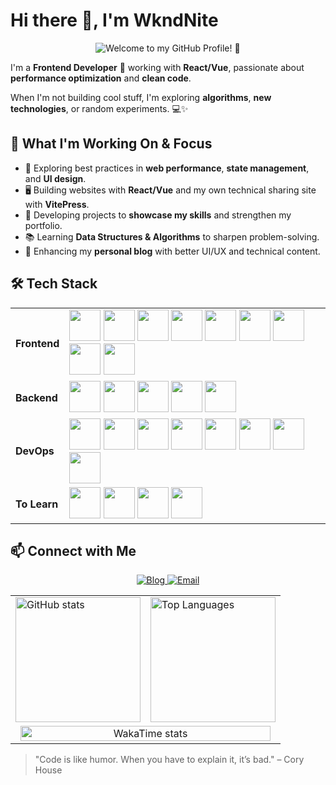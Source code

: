 # Hi there 👋, I'm WkndNite

<p align="center">
  <img src="https://img.shields.io/badge/Welcome%20to%20my%20GitHub%20Profile!-🚀%20Let's%20connect%20and%20explore-%23000000?style=for-the-badge&logo=github&logoColor=white&color=blue" alt="Welcome to my GitHub Profile! 🚀">
</p>

I'm a **Frontend Developer** 🌱 working with **React/Vue**, passionate about **performance optimization** and **clean code**.

When I'm not building cool stuff, I'm exploring **algorithms**, **new technologies**, or random experiments. 💻✨

## 🌟 What I'm Working On & Focus
- 🚀 Exploring best practices in **web performance**, **state management**, and **UI design**.
- 🖥️ Building websites with **React/Vue** and my own technical sharing site with **VitePress**.
- 📑 Developing projects to **showcase my skills** and strengthen my portfolio.
- 📚 Learning **Data Structures & Algorithms** to sharpen problem-solving.
- 🎨 Enhancing my **personal blog** with better UI/UX and technical content.

## 🛠️ Tech Stack

<table>
  <tr>
    <td align="left"><strong>Frontend</strong></td>
    <td align="left">
      <img src="https://cdn.jsdelivr.net/gh/devicons/devicon/icons/html5/html5-original.svg" width="50" alt=""/>
      <img src="https://cdn.jsdelivr.net/gh/devicons/devicon/icons/css3/css3-original.svg" width="50" alt=""/>
      <img src="https://cdn.jsdelivr.net/gh/devicons/devicon/icons/javascript/javascript-original.svg" width="50" alt=""/>
      <img src="https://cdn.jsdelivr.net/gh/devicons/devicon/icons/typescript/typescript-original.svg" width="50" alt=""/>
      <img src="https://cdn.jsdelivr.net/gh/devicons/devicon/icons/react/react-original.svg" width="50" alt=""/>
      <img src="https://cdn.jsdelivr.net/gh/devicons/devicon/icons/vuejs/vuejs-original.svg" width="50" alt=""/>
      <img src="https://cdn.jsdelivr.net/gh/devicons/devicon/icons/tailwindcss/tailwindcss-plain.svg" width="50" alt=""/>
      <img src="https://cdn.jsdelivr.net/gh/devicons/devicon@latest/icons/vitejs/vitejs-original.svg" width="50" alt=""/>
      <img src="https://cdn.jsdelivr.net/gh/devicons/devicon@latest/icons/vitest/vitest-original.svg" width="50" alt=""/>
    </td>
  </tr>

  <tr>
    <td align="left"><strong>Backend</strong></td>
    <td align="left">
      <img src="https://cdn.jsdelivr.net/gh/devicons/devicon/icons/nodejs/nodejs-original.svg" width="50" alt=""/>
      <img src="https://cdn.jsdelivr.net/gh/devicons/devicon/icons/express/express-original.svg" width="50" alt=""/>
      <img src="https://cdn.jsdelivr.net/gh/devicons/devicon@latest/icons/nestjs/nestjs-original.svg" width="50" alt=""/>
      <img src="https://cdn.jsdelivr.net/gh/devicons/devicon/icons/mysql/mysql-original.svg" width="50" alt=""/>
      <img src="https://cdn.jsdelivr.net/gh/devicons/devicon/icons/mongodb/mongodb-original.svg" width="50" alt=""/>
    </td>
  </tr>

  <tr>
    <td align="left"><strong>DevOps</strong></td>
    <td align="left">
      <img src="https://cdn.jsdelivr.net/gh/devicons/devicon@latest/icons/npm/npm-original.svg" width="50" alt="" />
      <img src="https://cdn.jsdelivr.net/gh/devicons/devicon@latest/icons/pnpm/pnpm-original.svg" width="50" alt="" />
      <img src="https://cdn.jsdelivr.net/gh/devicons/devicon@latest/icons/bun/bun-original.svg" width="50" alt="" />
      <img src="https://cdn.jsdelivr.net/gh/devicons/devicon/icons/git/git-original.svg" width="50" alt=""/>
      <img src="https://cdn.jsdelivr.net/gh/devicons/devicon/icons/github/github-original.svg" width="50" alt=""/>
      <img src="https://cdn.jsdelivr.net/gh/devicons/devicon/icons/docker/docker-original.svg" width="50" alt=""/>
      <img src="https://cdn.jsdelivr.net/gh/devicons/devicon/icons/jenkins/jenkins-original.svg" width="50" alt=""/>
      <img src="https://cdn.jsdelivr.net/gh/devicons/devicon/icons/kubernetes/kubernetes-plain.svg" width="50" alt=""/>
    </td>
  </tr>

  <tr>
    <td align="left"><strong>To Learn</strong></td>
    <td align="left">
      <img src="https://cdn.jsdelivr.net/gh/devicons/devicon@latest/icons/rust/rust-original.svg" width="50" alt="" />
      <img src="https://cdn.jsdelivr.net/gh/devicons/devicon@latest/icons/wasm/wasm-original.svg" width="50" alt="" />
      <img src="https://cdn.jsdelivr.net/gh/devicons/devicon@latest/icons/tauri/tauri-original.svg" width="50" alt="" />
      <img src="https://cdn.jsdelivr.net/gh/devicons/devicon@latest/icons/electron/electron-original.svg" width="50" alt="" />
    </td>
  </tr>
</table>


## 📫 Connect with Me

<p align="center">
  <a href="https://blog.wkndnite-tech.cn" target="_blank">
    <img src="https://img.shields.io/badge/Blog-wkndnite--tech.cn-4FC08D?style=for-the-badge&logo=ghost&logoColor=white" alt="Blog"/>
  </a>
  <a href="mailto:WkndNite@126.com">
    <img src="https://img.shields.io/badge/Email-WkndNite@126.com-blue?style=for-the-badge&logo=gmail&logoColor=white" alt="Email"/>
  </a>
</p>

<table>
  <tr>
    <td width="50%">
      <img
        src="https://github-readme-stats.vercel.app/api?username=wkndnite&show_icons=true&hide_border=true&cache_seconds=0"
        alt="GitHub stats"
        style="height: 200px;"
      />
    </td>
    <td width="50%">
      <img
        src="https://github-readme-stats.vercel.app/api/top-langs/?username=wkndnite&layout=compact&hide_border=true&cache_seconds=0"
        alt="Top Languages"
        style="height: 200px;"
      />
    </td>
  </tr>
  <tr>
    <td colspan="2" align="center">
      <img
        src="https://github-readme-stats.vercel.app/api/wakatime?username=WkndNite&layout=compact&hide_border=true&cache_seconds=0"
        alt="WakaTime stats"
        width="98%"
      />
    </td>
  </tr>
</table>

> "Code is like humor. When you have to explain it, it’s bad." – Cory House
